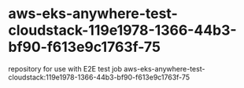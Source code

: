 # aws-eks-anywhere-test-cloudstack-119e1978-1366-44b3-bf90-f613e9c1763f-75
repository for use with E2E test job aws-eks-anywhere-test-cloudstack:119e1978-1366-44b3-bf90-f613e9c1763f-75
